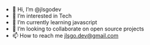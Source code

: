 - 👋 Hi, I’m @jlsgodev
- 👀 I’m interested in Tech
- 🌱 I’m currently learning javascript
- 💞️ I’m looking to collaborate on open source projects
- 📫 How to reach me jlsgo.dev@gmail.com

<!---
jlsgodev/jlsgodev is a ✨ special ✨ repository because its `README.md` (this file) appears on your GitHub profile.
You can click the Preview link to take a look at your changes.
--->
